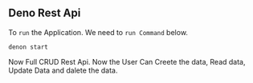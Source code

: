 ## Deno Rest Api

To `run` the Application. We need to `run Command` below.

```
denon start
```

Now Full CRUD Rest Api. Now the User Can Creete the data, Read data, Update Data and dalete the data.
